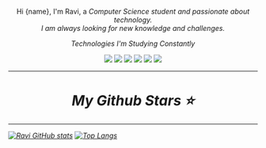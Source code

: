 <!---
Ravi-Valent7m/Ravi-Valent7m is a ✨ special ✨ repository because its `README.md` (this file) appears on your GitHub profile.
You can click the Preview link to take a look at your changes.
--->
<p align="center">Hi {name}, I'm Ravi, a <em>Computer Science student<em> and passionate about technology.<br> I am always looking for new knowledge and challenges.</p>

<div align="center">
  <p>Technologies I'm <em>Studying Constantly</em></p>
  <img src="https://img.shields.io/badge/c++-%2300599C.svg?style=for-the-badge&logo=c%2B%2B&logoColor=white"/>
  <img src="https://img.shields.io/badge/java-%23ED8B00.svg?style=for-the-badge&logo=java&logoColor=white"/>
  <img src="https://img.shields.io/badge/css3-%231572B6.svg?style=for-the-badge&logo=css3&logoColor=white"/>
  <img src="https://img.shields.io/badge/html5-%23E34F26.svg?style=for-the-badge&logo=html5&logoColor=white"/>
  <img src="https://img.shields.io/badge/mysql-%2300f.svg?style=for-the-badge&logo=mysql&logoColor=white"/>
  <img src="https://img.shields.io/badge/flask-%23000.svg?style=for-the-badge&logo=flask&logoColor=white"/>
</div>

<hr>

<h1 align="center">My Github Stars ⭐</h1>

<hr>

[![Ravi GitHub stats](https://github-readme-stats.vercel.app/api?username=ravi-0x8b&show_icons=true&theme=radical)](https://github.com/ravi-0x8b/github-readme-stats)
[![Top Langs](https://github-readme-stats.vercel.app/api/top-langs/?username=ravi-0x8b&layout=compact&theme=radical)](https://github.com/anuraghazra/github-readme-stats)
